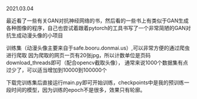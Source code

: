 2021.03.04

最近看了一些有关GAN对抗神经网络的书，然后看的一些书上有类似于GAN生成各种图像的程序，自己也尝试着跟着pytorch的工具书写了一个非常简陋的GAN对抗生成动漫头像的小项目

训练集（动漫头像主要来自于safe.booru.donmai.us）,可以非常方便的通过爬虫进行爬取
因为爬取的网页一页有20张jpg，所以计数单位是页码
download_threads即可（配合opencv截取头像）， 通常来说1000个数据集有点过少了，可以适当增加到10000到100000个

下载完训练集后直接运行main.py即可开始训练，checkpoints中是我的预训练一段时间的模型，因为训练的epoch不是很多，效果只有轮廓。
